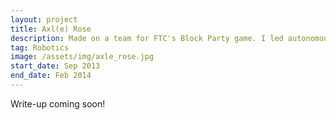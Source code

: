 ```yaml
---
layout: project
title: Axl(e) Rose
description: Made on a team for FTC's Block Party game. I led autonomous program strategy and development.
tag: Robotics
image: /assets/img/axle_rose.jpg
start_date: Sep 2013
end_date: Feb 2014
---
```


Write-up coming soon!